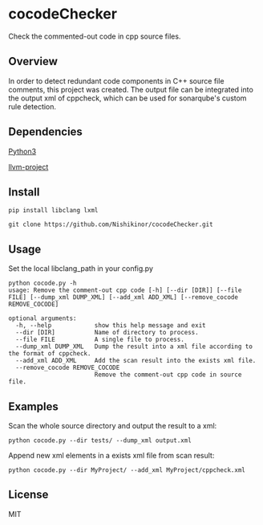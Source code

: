 # cocodeChecker

Check the commented-out code in cpp source files.

## Overview


In order to detect redundant code components in C++ source file comments, this project was created.
The output file can be integrated into the output xml of cppcheck, which can be used for sonarqube's custom rule detection. 


## Dependencies

[Python3](https://www.python.org/)

[llvm-project](https://github.com/llvm/llvm-project/tree/main/clang/bindings/python)

## Install

```
pip install libclang lxml
```

```
git clone https://github.com/Nishikinor/cocodeChecker.git
```

## Usage

Set the local libclang_path in your config.py 
```
python cocode.py -h
usage: Remove the comment-out cpp code [-h] [--dir [DIR]] [--file FILE] [--dump_xml DUMP_XML] [--add_xml ADD_XML] [--remove_cocode REMOVE_COCODE]

optional arguments:
  -h, --help            show this help message and exit
  --dir [DIR]           Name of directory to process.
  --file FILE           A single file to process.
  --dump_xml DUMP_XML   Dump the result into a xml file according to the format of cppcheck.
  --add_xml ADD_XML     Add the scan result into the exists xml file.
  --remove_cocode REMOVE_COCODE
                        Remove the comment-out cpp code in source file.
```

## Examples

Scan the whole source directory and output the result to a xml: 
```
python cocode.py --dir tests/ --dump_xml output.xml
```

Append new xml elements in a exists xml file from scan result:
```
python cocode.py --dir MyProject/ --add_xml MyProject/cppcheck.xml
```

## License

MIT